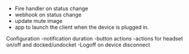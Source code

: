﻿- Fire handler on status change
- webhook on status change
- update mute image
- app to launch the client when the device is plugged in. 

Configuration
-notification duration
-button actions
-actions for headset on/off and docked/undocket
-Logoff on device disconnect

